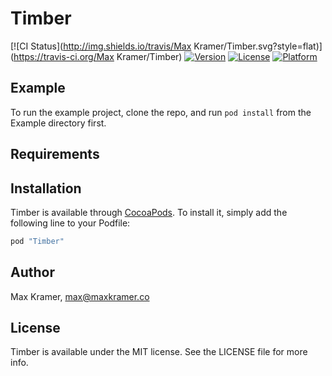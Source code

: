 # Timber

[![CI Status](http://img.shields.io/travis/Max Kramer/Timber.svg?style=flat)](https://travis-ci.org/Max Kramer/Timber)
[![Version](https://img.shields.io/cocoapods/v/Timber.svg?style=flat)](http://cocoapods.org/pods/Timber)
[![License](https://img.shields.io/cocoapods/l/Timber.svg?style=flat)](http://cocoapods.org/pods/Timber)
[![Platform](https://img.shields.io/cocoapods/p/Timber.svg?style=flat)](http://cocoapods.org/pods/Timber)

## Example

To run the example project, clone the repo, and run `pod install` from the Example directory first.

## Requirements

## Installation

Timber is available through [CocoaPods](http://cocoapods.org). To install
it, simply add the following line to your Podfile:

```ruby
pod "Timber"
```

## Author

Max Kramer, max@maxkramer.co

## License

Timber is available under the MIT license. See the LICENSE file for more info.
